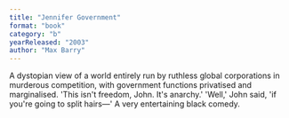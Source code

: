 ```yaml
---
title: "Jennifer Government"
format: "book"
category: "b"
yearReleased: "2003"
author: "Max Barry"
---
```

A dystopian view of a  world entirely run by ruthless global corporations in murderous competition,  with government functions privatised and marginalised.
 'This  isn't freedom, John. It's anarchy.' 'Well,'  John said, 'if you're going to split hairs—' 
A very entertaining black  comedy.
 